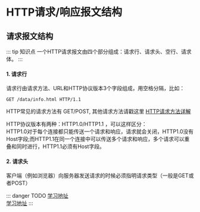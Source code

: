 # HTTP请求/响应报文结构

## 请求报文结构

::: tip 知识点
一个HTTP请求报文由四个部分组成：请求行、请求头、空行、请求体。
:::

#### 1. 请求行

  请求行由请求方法、URL和HTTP协议版本3个字段组成，用空格分隔，比如：

    GET /data/info.html HTTP/1.1

  HTTP常见的请求方法有 GET/POST, 其他请求方法请戳这里 [HTTP请求方法详解](https://my729.github.io/frontend_learn/internet/%E5%9B%BE%E8%A7%A3HTTP/%E7%AC%AC%E4%BA%8C%E7%AB%A0.html#http%E8%AF%B7%E6%B1%82%E6%96%B9%E6%B3%95)

  HTTP协议版本有两种：HTTP1.0/HTTP1.1 ，可以这样区分：  
  HTTP1.0对于每个连接都只能传送一个请求和响应，请求就会关闭，HTTP1.0没有Host字段;而HTTP1.1在同一个连接中可以传送多个请求和响应，多个请求可以重叠和同时进行，HTTP1.1必须有Host字段。

#### 2. 请求头

  客户端（例如浏览器）向服务器发送请求的时候必须指明请求类型（一般是GET或者POST）

::: danger TODO
[学习地址](https://blog.csdn.net/shouwang666666/article/details/70232053)  
[学习地址](https://blog.csdn.net/u010256388/article/details/68491509)
:::